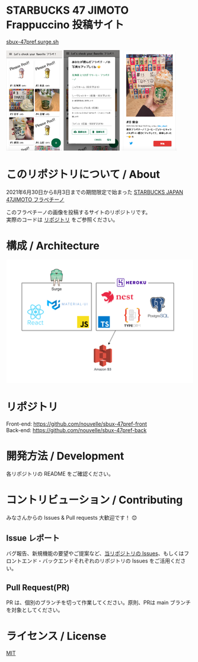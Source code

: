 # STARBUCKS 47 JIMOTO Frappuccino 投稿サイト
[sbux-47pref.surge.sh](https://sbux-47pref.surge.sh/)  

<img src="./image/img1.png" alt="トップページ" width="30%"> <img src="./image/img2.png" alt="投稿ページ" width="30%"> <img src="./image/img3.png" alt="個別ページ" width="30%">

# このリポジトリについて / About
2021年6月30日から8月3日までの期間限定で始まった [STARBUCKS JAPAN 47JIMOTO フラペチーノ](https://www.starbucks.co.jp/cafe/jimoto_frappuccino/)  

このフラペチーノの画像を投稿するサイトのリポジトリです。  
実際のコードは [リポジトリ](https://github.com/nouvelle/sbux-47pref#リポジトリ) をご参照ください。

# 構成 / Architecture
![Architecture](/image/architecture.png)

# リポジトリ
Front-end: https://github.com/nouvelle/sbux-47pref-front  
Back-end: https://github.com/nouvelle/sbux-47pref-back  

# 開発方法 / Development
各リポジトリの README をご確認ください。


# コントリビューション / Contributing
みなさんからの Issues & Pull requests 大歓迎です！ 😊

## Issue レポート
バグ報告、新規機能の要望やご提案など、[当リポジトリの Issues](https://github.com/nouvelle/sbux-47pref-front/issues)、もしくはフロントエンド・バックエンドそれぞれのリポジトリの Issues をご活用ください。

## Pull Request(PR)
PR は、個別のブランチを切って作業してください。原則、PRは main ブランチを対象としてください。


# ライセンス / License
[MIT](https://choosealicense.com/licenses/mit/)

